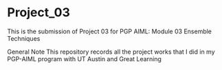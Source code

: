 # Project_03
This is the submission of Project 03 for PGP AIML: Module 03 Ensemble Techniques

General Note
This repository records all the project works that I did in my PGP-AIML program with UT Austin and Great Learning
